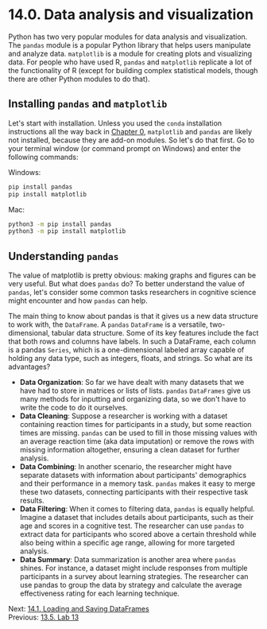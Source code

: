 # 14.0. Data analysis and visualization

Python has two very popular modules for data analysis and visualization. The `pandas` module is a popular Python library
that helps users manipulate and analyze data. `matplotlib` is a module for creating plots and visualizing data. For
people who have used R, `pandas` and `matplotlib` replicate a lot of the functionality of R (except for building complex
statistical models, though there are other Python modules to do that).

## Installing `pandas` and `matplotlib`

Let's start with installation. Unless you used the `conda` installation instructions all the way back in
[Chapter 0](../CH00/0.0.%20Installing%20Python.md), `matplotlib` and `pandas` are likely not installed, because they are
add-on modules. So let's do that first. Go to your terminal window (or command prompt on Windows) and enter the following
commands:

Windows:

```bash
pip install pandas
pip install matplotlib
```

Mac:

```bash
python3 -m pip install pandas
python3 -m pip install matplotlib
```

## Understanding `pandas`

The value of matplotlib is pretty obvious: making graphs and figures can be very useful. But what does `pandas` do? To
better understand the value of `pandas`, let's consider some common tasks researchers in cognitive science might
encounter and how `pandas` can help.

The main thing to know about pandas is that it gives us a new data structure to work with, the `DataFrame`. A `pandas`
`DataFrame` is a versatile, two-dimensional, tabular data structure. Some of its key features include the fact that both
rows and columns have labels. In such a DataFrame, each column is a pandas `Series`, which is a one-dimensional labeled
array capable of holding any data type, such as integers, floats, and strings. So what are its advantages?

- **Data Organization**: So far we have dealt with many datasets that we have had to store in matrices or lists of
  lists. `pandas` `DataFrames` give us many methods for inputting and organizing data, so we don't have to write the
  code to do it ourselves.
- **Data Cleaning**: Suppose a researcher is working with a dataset containing reaction times for participants in a
  study, but some reaction times are missing. `pandas` can be used to fill in those missing values with an average
  reaction time (aka data imputation) or remove the rows with missing information altogether, ensuring a clean dataset
  for further analysis.
- **Data Combining**: In another scenario, the researcher might have separate datasets with information about
  participants' demographics and their performance in a memory task. `pandas` makes it easy to merge these two datasets,
  connecting participants with their respective task results.
- **Data Filtering**: When it comes to filtering data, `pandas` is equally helpful. Imagine a dataset that includes
  details about participants, such as their age and scores in a cognitive test. The researcher can use `pandas` to
  extract data for participants who scored above a certain threshold while also being within a specific age range,
  allowing for more targeted analysis.
- **Data Summary**: Data summarization is another area where `pandas` shines. For instance, a dataset might include
  responses from multiple participants in a survey about learning strategies. The researcher can use pandas to group the
  data by strategy and calculate the average effectiveness rating for each learning technique.

Next: [14.1. Loading and Saving DataFrames](14.1.%20Loading%20and%20Saving%20DataFrames.md)<br>
Previous: [13.5. Lab 13](../CH13/13.0.%20Creating%20Experiments.md)
